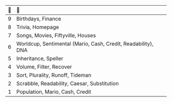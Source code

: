 <table>
  <thead align="left">
    <tr><th>🌱</th><th>🌿</th></tr>
  </thead>
  <tbody>
    <tr><td>9</td><td>Birthdays, Finance</td></tr>
    <tr><td>8</td><td>Trivia, Homepage</td></tr>
    <tr><td>7</td><td>Songs, Movies, Fiftyville, Houses</td></tr>
    <tr><td>6</td><td>Worldcup, Sentimental (Mario, Cash, Credit, Readability), DNA</td></tr>
    <tr><td>5</td><td>Inheritance, Speller</td></tr>
    <tr><td>4</td><td>Volume, Filter, Recover</td></tr>
    <tr><td>3</td><td>Sort, Plurality, Runoff, Tideman</td></tr>
    <tr><td>2</td><td>Scrabble, Readability, Caesar, Substitution</td></tr>
    <tr><td>1</td><td>Population, Mario, Cash, Credit</td></tr>
  </tbody>
</table>

<!--
🌱 | 🌿
:-:|:-
9 | Birthdays, Finance
8 | Trivia, Homepage
7 | Songs, Movies, Fiftyville, Houses
6 | Worldcup, Sentimental (Mario, Cash, Credit, Readability), DNA
5 | Inheritance, Speller 
4 | Volume, Filter, Recover
3 | Sort, Plurality, Runoff, Tideman
2 | Scrabble, Readability, Caesar, Substitution 
1 | Population, Mario, Cash, Credit 
-->
